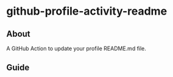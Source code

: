 # github-profile-activity-readme

## About

A GitHub Action to update your profile README.md file.

## Guide